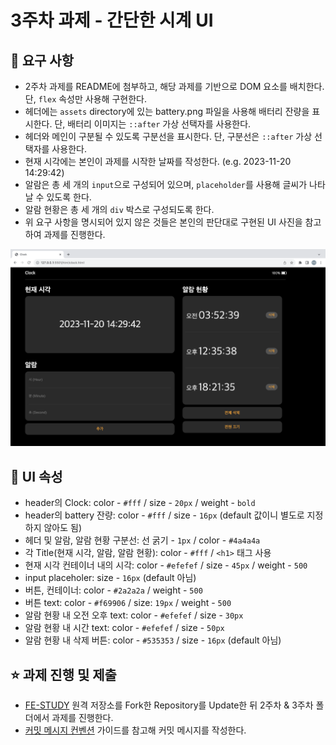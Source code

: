 # 3주차 과제 - 간단한 시계 UI

## 🚀 요구 사항

- 2주차 과제를 README에 첨부하고, 해당 과제를 기반으로 DOM 요소를 배치한다. 단, `flex` 속성만 사용해 구현한다.
- 헤더에는 `assets` directory에 있는 battery.png 파일을 사용해 배터리 잔량을 표시한다. 단, 배터리 이미지는 `::after` 가상 선택자를 사용한다.
- 헤더와 메인이 구분될 수 있도록 구분선을 표시한다. 단, 구분선은 `::after` 가상 선택자를 사용한다.
- 현재 시각에는 본인이 과제를 시작한 날짜를 작성한다. (e.g. 2023-11-20 14:29:42)
- 알람은 총 세 개의 `input`으로 구성되어 있으며, `placeholder`를 사용해 글씨가 나타날 수 있도록 한다.
- 알람 현황은 총 세 개의 `div` 박스로 구성되도록 한다.
- 위 요구 사항을 명시되어 있지 않은 것들은 본인의 판단대로 구현된 UI 사진을 참고하여 과제를 진행한다.

![UI Image](./image/3week.png)

## 🎨 UI 속성

- header의 Clock: color - `#fff` / size - `20px` / weight - `bold`
- header의 battery 잔량: color - `#fff` / size - `16px` (default 값이니 별도로 지정하지 않아도 됨)
- 헤더 및 알람, 알람 현황 구분선: 선 굵기 - `1px` / color - `#4a4a4a`
- 각 Title(현재 시각, 알람, 알람 현황): color - `#fff` / `<h1>` 태그 사용
- 현재 시각 컨테이너 내의 시각: color - `#efefef` / size - `45px` / weight - `500`
- input placeholer: size - `16px` (default 아님)
- 버튼, 컨테이너: color - `#2a2a2a` / weight - `500`
- 버튼 text: color - `#f69906` / size: `19px` / weight - `500`
- 알람 현황 내 오전 오후 text: color - `#efefef` / size - `30px`
- 알람 현황 내 시간 text: color - `#efefef` / size - `50px`
- 알람 현황 내 삭제 버튼: color - `#535353` / size - `16px` (default 아님)

## ⭐️ 과제 진행 및 제출

- [FE-STUDY](https://github.com/FX-STUDY/FE-STUDY) 원격 저장소를 Fork한 Repository를 Update한 뒤 2주차 & 3주차 폴더에서 과제를 진행한다.
- [커밋 메시지 컨벤션](https://gist.github.com/stephenparish/9941e89d80e2bc58a153) 가이드를 참고해 커밋 메시지를 작성한다.
